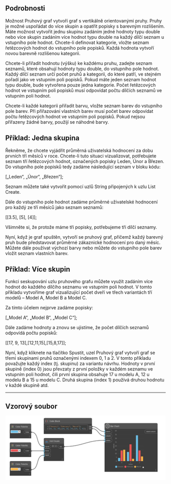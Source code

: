 ## Podrobnosti

Možnost Pruhový graf vytvoří graf s vertikálně orientovanými pruhy. Pruhy je možné uspořádat do více skupin a opatřit popisky s barevným rozlišením. Máte možnost vytvořit jednu skupinu zadáním jedné hodnoty typu double nebo více skupin zadáním více hodnot typu double na každý dílčí seznam u vstupního pole hodnot. Chcete-li definovat kategorie, vložte seznam řetězcových hodnot do vstupního pole popisků. Každá hodnota vytvoří novou barevně rozlišenou kategorii.

Chcete-li přiřadit hodnotu (výšku) ke každému pruhu, zadejte seznam seznamů, které obsahují hodnoty typu double, do vstupního pole hodnot. Každý dílčí seznam určí počet pruhů a kategorii, do které patří, ve stejném pořadí jako ve vstupním poli popisků. Pokud máte jeden seznam hodnot typu double, bude vytvořena pouze jedna kategorie. Počet řetězcových hodnot ve vstupním poli popisků musí odpovídat počtu dílčích seznamů ve vstupním poli hodnot.

Chcete-li každé kategorii přiřadit barvu, vložte seznam barev do vstupního pole barev. Při přiřazování vlastních barev musí počet barev odpovídat počtu řetězcových hodnot ve vstupním poli popisků. Pokud nejsou přiřazeny žádné barvy, použijí se náhodné barvy.

## Příklad: Jedna skupina

Řekněme, že chcete vyjádřit průměrná uživatelská hodnocení za dobu prvních tří měsíců v roce. Chcete-li tuto situaci vizualizovat, potřebujete seznam tří řetězcových hodnot, označených popisky Leden, Únor a Březen.
Do vstupního pole popisků tedy zadáme následující seznam v bloku kódu:

[„Leden“, „Únor“, „Březen“];

Seznam můžete také vytvořit pomocí uzlů String připojených k uzlu List Create.

Dále do vstupního pole hodnot zadáme průměrné uživatelské hodnocení pro každý ze tří měsíců jako seznam seznamů:

[[3.5], [5], [4]];

Všimněte si, že protože máme tři popisky, potřebujeme tři dílčí seznamy.

Nyní, když je graf spuštěn, vytvoří se pruhový graf, přičemž každý barevný pruh bude představovat průměrné zákaznické hodnocení pro daný měsíc. Můžete dále používat výchozí barvy nebo můžete do vstupního pole barev vložit seznam vlastních barev.

## Příklad: Více skupin

Funkci seskupování uzlu pruhového grafu můžete využít zadáním více hodnot do každého dílčího seznamu ve vstupním poli hodnot. V tomto příkladu vytvoříme graf vizualizující počet dveří ve třech variantách tří modelů – Model A, Model B a Model C.

Za tímto účelem nejprve zadáme popisky:

[„Model A“, „Model B“, „Model C“];

Dále zadáme hodnoty a znovu se ujistíme, že počet dílčích seznamů odpovídá počtu popisků:

[[17, 9, 13],[12,11,15],[15,8,17]];

Nyní, když kliknete na tlačítko Spustit, uzel Pruhový graf vytvoří graf se třemi skupinami pruhů označenými indexem 0, 1 a 2. V tomto příkladu považujte každý index (tj. skupinu) za variantu návrhu. Hodnoty v první skupině (index 0) jsou převzaty z první položky v každém seznamu ve vstupním poli hodnot, čili první skupina obsahuje 17 u modelu A, 12 u modelu B a 15 u modelu C. Druhá skupina (index 1) používá druhou hodnotu v každé skupině atd.

___
## Vzorový soubor

![Bar Chart](./CoreNodeModelsWpf.Charts.BarChartNodeModel_img.jpg)

